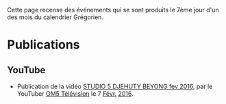 <!-- TITLE: 07 -->
<!-- SUBTITLE: Événements s'étant produit un 7ème jour du calendrier Grégorien -->

Cette page recense des événements qui se sont produits le 7ème jour d'un des mois du calendrier Grégorien.

# Publications
## YouTube
* Publication de la vidéo [STUDIO 5 DJEHUTY BEYONG fev 2016](https://www.youtube.com/watch?time_continue=4&v=B3JxH7JnGsc), par le YouTuber [OM5 Télévision](https://www.youtube.com/channel/UCaLMmJOTQdWCqEkteyDnn4w) le 7 [Févr.](/histoire/date/calendrier-gregorien/par-mois/fevrier) [2016](/histoire/date/calendrier-gregorien/par-annee/2016).